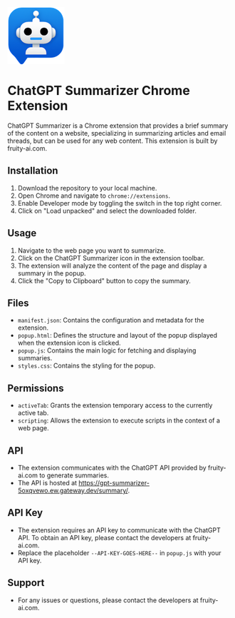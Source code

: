![Your Project Logo](icons/icon128.png)


# ChatGPT Summarizer Chrome Extension

ChatGPT Summarizer is a Chrome extension that provides a brief summary of the content on a website, specializing in summarizing articles and email threads, but can be used for any web content. This extension is built by fruity-ai.com.

## Installation

1. Download the repository to your local machine.
2. Open Chrome and navigate to `chrome://extensions`.
3. Enable Developer mode by toggling the switch in the top right corner.
4. Click on "Load unpacked" and select the downloaded folder.

## Usage

1. Navigate to the web page you want to summarize.
2. Click on the ChatGPT Summarizer icon in the extension toolbar.
3. The extension will analyze the content of the page and display a summary in the popup.
4. Click the "Copy to Clipboard" button to copy the summary.

## Files

- `manifest.json`: Contains the configuration and metadata for the extension.
- `popup.html`: Defines the structure and layout of the popup displayed when the extension icon is clicked.
- `popup.js`: Contains the main logic for fetching and displaying summaries.
- `styles.css`: Contains the styling for the popup.

## Permissions

- `activeTab`: Grants the extension temporary access to the currently active tab.
- `scripting`: Allows the extension to execute scripts in the context of a web page.

## API

- The extension communicates with the ChatGPT API provided by fruity-ai.com to generate summaries.
- The API is hosted at https://gpt-summarizer-5oxqvewo.ew.gateway.dev/summary/.

## API Key

- The extension requires an API key to communicate with the ChatGPT API. To obtain an API key, please contact the developers at fruity-ai.com.
- Replace the placeholder `--API-KEY-GOES-HERE--` in `popup.js` with your API key.

## Support
- For any issues or questions, please contact the developers at fruity-ai.com.
